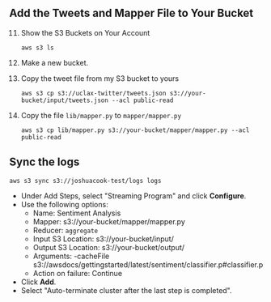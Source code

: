 ## Add the Tweets and Mapper File to Your Bucket

11. Show the S3 Buckets on Your Account

    ```
    aws s3 ls
    ```

12. Make a new bucket.
13. Copy the tweet file from my S3 bucket to yours

    ```
    aws s3 cp s3://uclax-twitter/tweets.json s3://your-bucket/input/tweets.json --acl public-read
    ```

1. Copy the file `lib/mapper.py` to `mapper/mapper.py`

    ```
    aws s3 cp lib/mapper.py s3://your-bucket/mapper/mapper.py --acl public-read
    ```





## Sync the logs

```
aws s3 sync s3://joshuacook-test/logs logs
```



   - Under Add Steps, select "Streaming Program" and click **Configure**.
   - Use the following options:
      - Name: Sentiment Analysis
      - Mapper: s3://your-bucket/mapper/mapper.py
      - Reducer: `aggregate`
      - Input S3 Location: s3://your-bucket/input/
      - Output S3 Location: s3://your-bucket/output/
      - Arguments: -cacheFile s3://awsdocs/gettingstarted/latest/sentiment/classifier.p#classifier.p
      - Action on failure: Continue
   - Click **Add**.
   - Select "Auto-terminate cluster after the last step is completed".